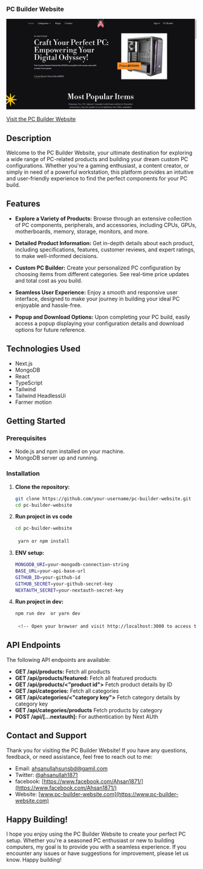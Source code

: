 ### PC Builder Website

![Alt text](image.png)

[Visit the PC Builder Website](https://ah-pc-builder.vercel.app/)

## Description

Welcome to the PC Builder Website, your ultimate destination for exploring a
wide range of PC-related products and building your dream custom PC
configurations. Whether you're a gaming enthusiast, a content creator, or simply
in need of a powerful workstation, this platform provides an intuitive and
user-friendly experience to find the perfect components for your PC build.

## Features

- **Explore a Variety of Products:** Browse through an extensive collection of
  PC components, peripherals, and accessories, including CPUs, GPUs,
  motherboards, memory, storage, monitors, and more.

- **Detailed Product Information:** Get in-depth details about each product,
  including specifications, features, customer reviews, and expert ratings, to
  make well-informed decisions.

- **Custom PC Builder:** Create your personalized PC configuration by choosing
  items from different categories. See real-time price updates and total cost as
  you build.

- **Seamless User Experience:** Enjoy a smooth and responsive user interface,
  designed to make your journey in building your ideal PC enjoyable and
  hassle-free.

- **Popup and Download Options:** Upon completing your PC build, easily access a
  popup displaying your configuration details and download options for future
  reference.

## Technologies Used

- Next.js
- MongoDB
- React
- TypeScript
- Tailwind
- Tailwind HeadlessUi
- Farmer motion

## Getting Started

### Prerequisites

- Node.js and npm installed on your machine.
- MongoDB server up and running.

### Installation

1. **Clone the repository:**

      ```bash
      git clone https://github.com/your-username/pc-builder-website.git
      cd pc-builder-website
      ```

2. **Run project in vs code**

      ```bash
      cd pc-builder-website

       yarn or npm install

      ```

3. **ENV setup:**

      ```bash
      MONGODB_URI=your-mongodb-connection-string
      BASE_URL=your-api-base-url
      GITHUB_ID=your-github-id
      GITHUB_SECRET=your-github-secret-key
      NEXTAUTH_SECRET=your-nextauth-secret-key

      ```

4. **Run project in dev:**

      ```bash
      npm run dev  or yarn dev

       <!-- Open your browser and visit http://localhost:3000 to access the website. -->
      ```

## API Endpoints

The following API endpoints are available:

- **GET /api/products:** Fetch all products
- **GET /api/products/featured:** Fetch all featured products
- **GET /api/products/<"product id">** Fetch product details by ID
- **GET /api/categories:** Fetch all categories
- **GET /api/categories/<"category key">** Fetch category details by category
  key
- **GET /api/categories/products** Fetch products by category
- **POST /api/[...nextauth]:** For authentication by Next AUth

## Contact and Support

Thank you for visiting the PC Builder Website! If you have any questions,
feedback, or need assistance, feel free to reach out to me:

- Email: ahsanullahsunsbd@gamil.com
- Twitter: [@ahsanullah1871](https://twitter.com/ahsanullah1871)
- facebook:
  [https://www.facebook.com/Ahsan1871/](https://www.facebook.com/Ahsan1871/)
- Website: [www.pc-builder-website.com](https://www.pc-builder-website.com)

## Happy Building!

I hope you enjoy using the PC Builder Website to create your perfect PC setup.
Whether you're a seasoned PC enthusiast or new to building computers, my goal is
to provide you with a seamless experience. If you encounter any issues or have
suggestions for improvement, please let us know. Happy building!

